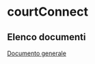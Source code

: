 # courtConnect

## Elenco documenti
[Documento generale](https://github.com/Sebastiano0/courtConnect/blob/main/assets/Documents/CourtConnect%20.pdf)
